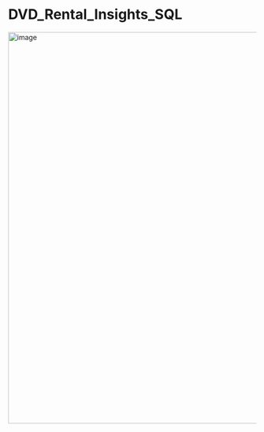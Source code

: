 # DVD_Rental_Insights_SQL

<img width="618" height="796" alt="image" src="https://github.com/user-attachments/assets/bbb6a756-a15d-4674-960a-a72a1bb46fde" />
